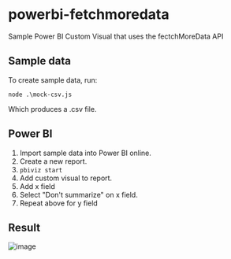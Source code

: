 # powerbi-fetchmoredata
Sample Power BI Custom Visual that uses the fectchMoreData API

## Sample data
To create sample data, run:
```
node .\mock-csv.js
```
Which produces a .csv file.

## Power BI
1. Import sample data into Power BI online.
1. Create a new report.
1. `pbiviz start`
1. Add custom visual to report.
1. Add x field
1. Select "Don't summarize" on x field.
1. Repeat above for y field

## Result
![image](https://user-images.githubusercontent.com/11507384/65347985-fbf08f00-db94-11e9-9a04-381d3988a38a.png)
